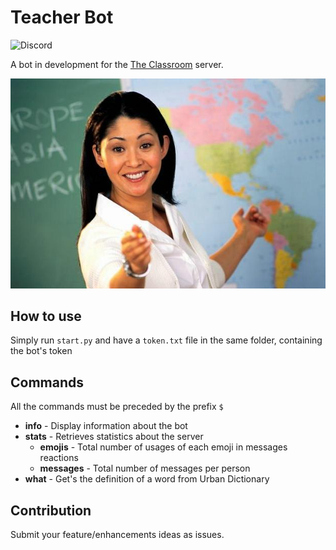 # Teacher Bot

![Discord](https://img.shields.io/discord/715142745672515606)

A bot in development for the [The Classroom](https://discord.gg/GF24DT) server.

![teacher](teacher.jpg)

## How to use

Simply run `start.py` and have a `token.txt` file in the same folder, containing the bot's token

## Commands

All the commands must be preceded by the prefix `$` 

- **info** - Display information about the bot
- **stats** - Retrieves statistics about the server
    - **emojis** - Total number of usages of each emoji in messages reactions
    - **messages** - Total number of messages per person
- **what** - Get's the definition of a word from Urban Dictionary

## Contribution

Submit your feature/enhancements ideas as issues.
